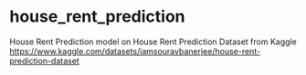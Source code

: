 # house_rent_prediction
 House Rent Prediction model on House Rent Prediction Dataset from Kaggle https://www.kaggle.com/datasets/iamsouravbanerjee/house-rent-prediction-dataset
